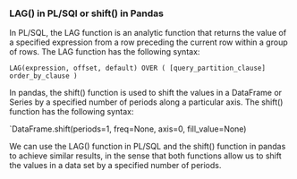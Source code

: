 ### LAG() in PL/SQl or shift() in Pandas

In PL/SQL, the LAG function is an analytic function that returns the value of a specified expression from a row preceding the current row within a group of rows. The LAG function has the following syntax:

`LAG(expression, offset, default) OVER (
    [query_partition_clause]
    order_by_clause
)`

In pandas, the shift() function is used to shift the values in a DataFrame or Series by a specified number of periods along a particular axis. The shift() function has the following syntax:

`DataFrame.shift(periods=1, freq=None, axis=0, fill_value=None)

We can use the LAG() function in PL/SQL and the shift() function in pandas to achieve similar results, in the sense that both functions allow us to shift the values in a data set by a specified number of periods. 
